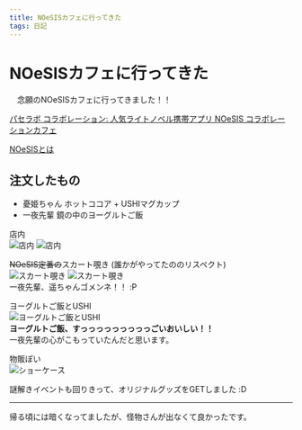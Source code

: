 ```yaml
---
title: NOeSISカフェに行ってきた
tags: 日記
---
```

# NOeSISカフェに行ってきた
　念願のNOeSISカフェに行ってきました！！

[パセラボ コラボレーション: 人気ライトノベル携帯アプリ NOeSIS コラボレーションカフェ](http://info.paselabo.tv/2016/07/noesis-b1f.html)  
<!--![](https://3.bp.blogspot.com/-R_MzyNF8Y8s/V4Nc4Fy1ZeI/AAAAAAAAAj0/2TtQAFdKR50YqKgUTyawW1Vqf-G7ljvsQCKgB/s1600/TOP%25E4%25B8%258B%25E7%2594%25BB%25E5%2583%258F.jpg)-->

[NOeSISとは](http://dic.pixiv.net/a/NOeSIS)


## 注文したもの
- 憂姫ちゃん ホットココア + USHIマグカップ
- 一夜先輩 鏡の中のヨーグルトご飯

店内  
![店内](/2016-08-06-visited_NOeSIS_cafe/shop1.png)
![店内](/2016-08-06-visited_NOeSIS_cafe/shop2.png)

~~NOeSIS定番の~~スカート覗き (誰かがやってたののリスペクト)  
![スカート覗き](/2016-08-06-visited_NOeSIS_cafe/maya-skirt.png)
![スカート覗き](/2016-08-06-visited_NOeSIS_cafe/haruka-skirt.png)  
一夜先輩、遥ちゃんゴメンネ！！ :P


ヨーグルトご飯とUSHI  
![ヨーグルトご飯とUSHI](/2016-08-06-visited_NOeSIS_cafe/yoghurt-ushi.png)  
**ヨーグルトご飯、すっっっっっっっっっごいおいしい！！**  
一夜先輩の心がこもっていたんだと思います。

物販ぽい  
![ショーケース](/2016-08-06-visited_NOeSIS_cafe/show-case.png)

謎解きイベントも回りきって、オリジナルグッズをGETしました :D

- - -

帰る頃には暗くなってましたが、怪物さんが出なくて良かったです。
